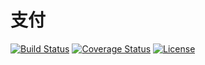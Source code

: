 # 支付

[![Build Status](https://img.shields.io/travis/miaoxing/payment/master.svg?style=flat-square)](https://travis-ci.org/miaoxing/payment)
[![Coverage Status](https://img.shields.io/coveralls/miaoxing/payment.svg?style=flat-square)](https://coveralls.io/r/miaoxing/payment?branch=master)
[![License](http://img.shields.io/badge/license-MIT-brightgreen.svg?style=flat-square)](http://www.opensource.org/licenses/MIT)
